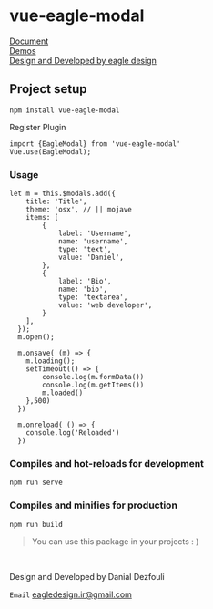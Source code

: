 # vue-eagle-modal

[Document](https://eagle-design.ir/vue-eagle-modal)
<br>
[Demos](https://eagle-design.ir/vue-eagle-modal/demo.html)
<br>
[Design and Developed by eagle design](https://eagle-design.ir)

## Project setup
```
npm install vue-eagle-modal
```
Register Plugin
```
import {EagleModal} from 'vue-eagle-modal'
Vue.use(EagleModal);
```

### Usage
```
let m = this.$modals.add({
    title: 'Title',
    theme: 'osx', // || mojave
    items: [
    	{
    		label: 'Username',
    		name: 'username',
    		type: 'text',
    		value: 'Daniel',
    	},
    	{
    		label: 'Bio',
    		name: 'bio',
    		type: 'textarea',
    		value: 'web developer',
    	}
    ],
  });
  m.open();
  
  m.onsave( (m) => {
  	m.loading();
  	setTimeout(() => {
	  	console.log(m.formData())
	  	console.log(m.getItems())
  		m.loaded()
	},500)
  })

  m.onreload( () => {
  	console.log('Reloaded')
  })

```

### Compiles and hot-reloads for development
```
npm run serve
```

### Compiles and minifies for production
```
npm run build
```


> You can use this package in your projects : )
<br>

Design and Developed by Danial Dezfouli

`Email` [eagledesign.ir@gmail.com](mailto:eagledesign.ir@gmail.com)
